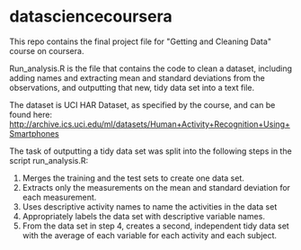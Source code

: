 # datasciencecoursera
This repo contains the final project file for "Getting and Cleaning Data" course on coursera.

Run_analysis.R is the file that contains the code to clean a dataset, including adding names and extracting mean and standard deviations from the observations, and outputting that new, tidy data set into a text file.

The dataset is UCI HAR Dataset, as specified by the course, and can be found here: http://archive.ics.uci.edu/ml/datasets/Human+Activity+Recognition+Using+Smartphones

The task of outputting a tidy data set was split into the following steps in the script run_analysis.R:

1. Merges the training and the test sets to create one data set.
2. Extracts only the measurements on the mean and standard deviation for each measurement.
3. Uses descriptive activity names to name the activities in the data set
4. Appropriately labels the data set with descriptive variable names.
5. From the data set in step 4, creates a second, independent tidy data set with the average of each variable for each activity and each subject.
